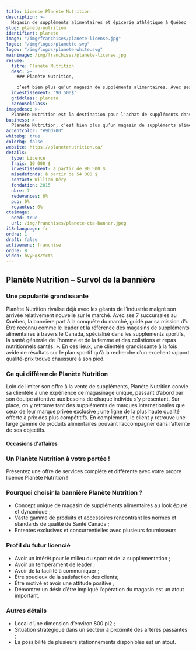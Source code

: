 ```yaml
---
title: Licence Planète Nutrition
description: >-
  Magasin de suppléments alimentaires et épicerie athlétique à Québec
slug: planete-nutrition
identifiant: planete
image: "/img/franchises/planete-license.jpg"
logoc: "/img/logos/planette.svg"
logow: "/img/logos/planete-white.svg"
mainimage: /img/franchises/planete-license.jpg
resume:
  titre: Planète Nutrition
  desc: >-
    ### Planète Nutrition, 

    c’est bien plus qu’un magasin de suppléments alimentaires. Avec ses prix compétitifs, sa marque privée de renom, son Épicerie Athlétique et son service à la clientèle hors pair, Planète Nutrition est en voie de devenir la plus grande chaîne de suppléments alimentaires jumelée à une épicerie athlétique du Québec et bientôt du Canada.  
  investissement: "90 500$"
  gridclass: planete
  carouselclass: 
imagedesc: >-
  Planète Nutrition est la destination pour l'achat de suppléments dans un environnement sans jugement ! La bannière compte 7 succursales à ce jour.
business: >-
  Planète Nutrition, c’est bien plus qu’un magasin de suppléments alimentaires. Avec ses prix compétitifs, sa marque privée de renom, son Épicerie Athlétique et son service à la clientèle hors pair, Planète Nutrition est en voie de devenir la plus grande chaîne de suppléments alimentaires jumelée à une épicerie athlétique du Québec et bientôt du Canada.  
accentcolor: "#9bd700"
whitebg: true
colorbg: false
website: https://planetenutrition.ca/
details:
  type: Licence
  frais: 10 000 $
  investissement: à partir de 90 500 $ 
  misedefonds: à partir de 54 000 $
  contact: William Déry
  fondation: 2015
  nbre: 7
  redevances: 0%
  pub: 0%
  royautes: 0%
ctaimage: 
  need: true
  url: /img/franchises/planete-cta-banner.jpeg
i18nlanguage: fr
ordre: 1
draft: false
activemenu: franchise
ordre: 8
video: hVyEqXZYcts
---
```

## Planète Nutrition – Survol de la bannière

### Une popularité grandissante

Planète Nutrition rivalise déjà avec les géants de l’industrie malgré son arrivée relativement nouvelle sur le marché. Avec ses 7 succursales au Québec, la bannière part à la conquête du marché, guidé par sa mission d’« Être reconnu comme le leader et la référence des magasins de suppléments alimentaires à travers le Canada, spécialisé dans les suppléments sportifs, la santé générale de l’homme et de la femme et des collations et repas nutritionnels santés. ». En ces lieux, une clientèle grandissante à la fois avide de résultats sur le plan sportif qu’à la recherche d’un excellent rapport qualité-prix trouve chaussure à son pied. 

### Ce qui différencie Planète Nutrition

Loin de limiter son offre à la vente de suppléments, Planète Nutrition convie sa clientèle à une expérience de magasinage unique, passant d’abord par son équipe attentive aux besoins de chaque individu s’y présentant. Sur place, on y retrouve tant des suppléments de marques internationales que ceux de leur marque privée exclusive ; une ligne de la plus haute qualité offerte à prix des plus compétitifs. En complément, le client y retrouve une large gamme de produits alimentaires pouvant l’accompagner dans l’atteinte de ses objectifs. 

#### Occasions d'affaires

### Un Planète Nutrition à votre portée !

Présentez une offre de services complète et différente avec votre propre licence Planète Nutrition !

### Pourquoi choisir la bannière Planète Nutrition ?

- Concept unique de magasin de suppléments alimentaires au look épuré et dynamique ;
- Vaste gamme de produits et accessoires rencontrant les normes et standards de qualité de Santé Canada ;
- Ententes exclusives et concurrentielles avec plusieurs fournisseurs.

### Profil du futur licencié

- Avoir un intérêt pour le milieu du sport et de la supplémentation ;
- Avoir un tempérament de leader ;
- Avoir de la facilité à communiquer ;
- Être soucieux de la satisfaction des clients;
- Être motivé et avoir une attitude positive ;
- Démontrer un désir d’être impliqué l’opération du magasin est un atout important.

### Autres détails 

- Local d’une dimension d’environ 800 pi2 ;
- Situation stratégique dans un secteur à proximité des artères passantes ;
- La possibilité de plusieurs stationnements disponibles est un atout. 



